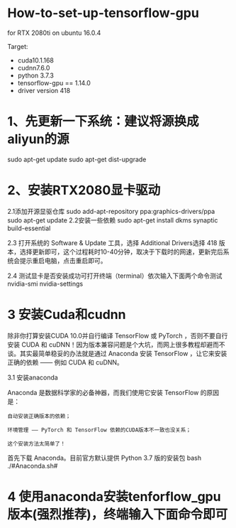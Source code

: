 # How-to-set-up-tensorflow-gpu
for RTX 2080ti on ubuntu 16.0.4

Target: 
  - cuda10.1.168
  - cudnn7.6.0
  - python 3.7.3
  - tensorflow-gpu == 1.14.0
  - driver version 418
  





# 1、先更新一下系统：建议将源换成aliyun的源
  sudo apt-get update
  sudo apt-get dist-upgrade
 

# 2、安装RTX2080显卡驱动

2.1添加开源显驱仓库 
    sudo add-apt-repository ppa:graphics-drivers/ppa
    sudo apt-get update
2.2安装一些依赖
    sudo apt-get install dkms synaptic build-essential
    
2.3 打开系统的 Software & Update 工具，选择 Additional Drivers选择 418 版本，选择更新即可，这个过程耗时10-40分钟，取决于下载时的网速，更新完后系统会提示重启电脑，点击重启即可。

2.4 测试显卡是否安装成功可打开终端（terminal）依次输入下面两个命令测试
    nvidia-smi
    nvidia-settings
    
# 3 安装Cuda和cudnn

除非你打算安装CUDA 10.0并自行编译 TensorFlow 或 PyTorch ，否则不要自行安装 CUDA 和 cuDNN！因为版本兼容问题是个大坑，而网上很多教程却避而不谈。其实最简单稳妥的办法就是通过 Anaconda 安装 TensorFlow ，让它来安装正确的依赖 —— 例如 CUDA 和 cuDNN。

3.1 安装anaconda

Anaconda 是数据科学家的必备神器，而我们使用它安装 TensorFlow 的原因是：

    自动安装正确版本的依赖；

    环境管理 —— PyTorch 和 TensorFlow 依赖的CUDA版本不一致也没关系；

    这个安装方法太简单了！

首先下载 Anaconda。目前官方默认提供 Python 3.7 版的安装包
    bash ./#Anaconda.sh#
 
# 4  使用anaconda安装tenforflow_gpu版本(强烈推荐)，终端输入下面命令即可
    
 
